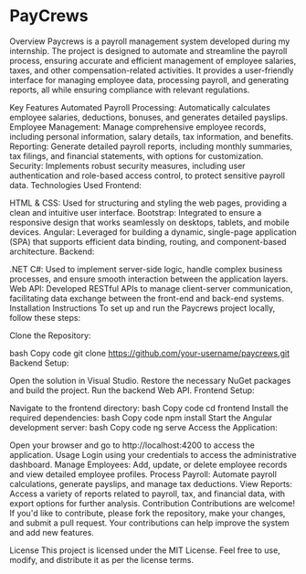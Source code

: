 # PayCrews
Overview
Paycrews is a payroll management system developed during my internship. The project is designed to automate and streamline the payroll process, ensuring accurate and efficient management of employee salaries, taxes, and other compensation-related activities. It provides a user-friendly interface for managing employee data, processing payroll, and generating reports, all while ensuring compliance with relevant regulations.

Key Features
Automated Payroll Processing: Automatically calculates employee salaries, deductions, bonuses, and generates detailed payslips.
Employee Management: Manage comprehensive employee records, including personal information, salary details, tax information, and benefits.
Reporting: Generate detailed payroll reports, including monthly summaries, tax filings, and financial statements, with options for customization.
Security: Implements robust security measures, including user authentication and role-based access control, to protect sensitive payroll data.
Technologies Used
Frontend:

HTML & CSS: Used for structuring and styling the web pages, providing a clean and intuitive user interface.
Bootstrap: Integrated to ensure a responsive design that works seamlessly on desktops, tablets, and mobile devices.
Angular: Leveraged for building a dynamic, single-page application (SPA) that supports efficient data binding, routing, and component-based architecture.
Backend:

.NET C#: Used to implement server-side logic, handle complex business processes, and ensure smooth interaction between the application layers.
Web API: Developed RESTful APIs to manage client-server communication, facilitating data exchange between the front-end and back-end systems.
Installation Instructions
To set up and run the Paycrews project locally, follow these steps:

Clone the Repository:

bash
Copy code
git clone https://github.com/your-username/paycrews.git
Backend Setup:

Open the solution in Visual Studio.
Restore the necessary NuGet packages and build the project.
Run the backend Web API.
Frontend Setup:

Navigate to the frontend directory:
bash
Copy code
cd frontend
Install the required dependencies:
bash
Copy code
npm install
Start the Angular development server:
bash
Copy code
ng serve
Access the Application:

Open your browser and go to http://localhost:4200 to access the application.
Usage
Login using your credentials to access the administrative dashboard.
Manage Employees: Add, update, or delete employee records and view detailed employee profiles.
Process Payroll: Automate payroll calculations, generate payslips, and manage tax deductions.
View Reports: Access a variety of reports related to payroll, tax, and financial data, with export options for further analysis.
Contribution
Contributions are welcome! If you'd like to contribute, please fork the repository, make your changes, and submit a pull request. Your contributions can help improve the system and add new features.

License
This project is licensed under the MIT License. Feel free to use, modify, and distribute it as per the license terms.

